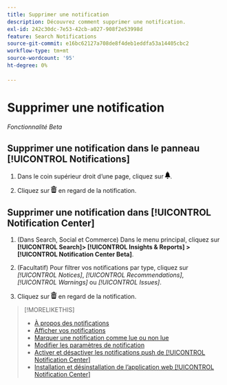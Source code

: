 ```yaml
---
title: Supprimer une notification
description: Découvrez comment supprimer une notification.
exl-id: 242c30dc-7e53-42cb-a027-908f2e53998d
feature: Search Notifications
source-git-commit: e16bc62127a708de8f4deb1eddfa53a14405cbc2
workflow-type: tm+mt
source-wordcount: '95'
ht-degree: 0%

---
```


# Supprimer une notification

*Fonctionnalité Beta*

## Supprimer une notification dans le panneau [!UICONTROL Notifications]

1. Dans le coin supérieur droit d’une page, cliquez sur ![Notifications](/help/search-social-commerce/assets/notifications-panel.png "Notifications").

1. Cliquez sur ![Supprimer](/help/search-social-commerce/assets/delete.png "Supprimer") en regard de la notification.

## Supprimer une notification dans [!UICONTROL Notification Center]

1. (Dans Search, Social et Commerce) Dans le menu principal, cliquez sur **[!UICONTROL Search]> [!UICONTROL Insights & Reports] >[!UICONTROL Notification Center Beta]**.

1. (Facultatif) Pour filtrer vos notifications par type, cliquez sur *[!UICONTROL Notices]*, *[!UICONTROL Recommendations]*, *[!UICONTROL Warnings]* ou *[!UICONTROL Issues]*.

1. Cliquez sur ![Supprimer](/help/search-social-commerce/assets/delete.png "Supprimer") en regard de la notification.

>[!MORELIKETHIS]
>
>* [À propos des notifications](/help/search-social-commerce/notifications/notification-about.md)
>* [Afficher vos notifications](notification-view.md)
>* [Marquer une notification comme lue ou non lue](notification-mark-read-unread.md)
>* [Modifier les paramètres de notification](notification-edit.md)
>* [Activer et désactiver les notifications push de [!UICONTROL Notification Center]](notifications-push-enable-disable.md)
>* [Installation et désinstallation de l’application web [!UICONTROL Notification Center]](notification-app-install-uninstall.md)
